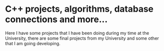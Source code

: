 # C++ projects, algorithms, database connections and more...
Here I have some projects that I have been doing during my time at the University, there are some final projects from my University and some other that I am going developing.
